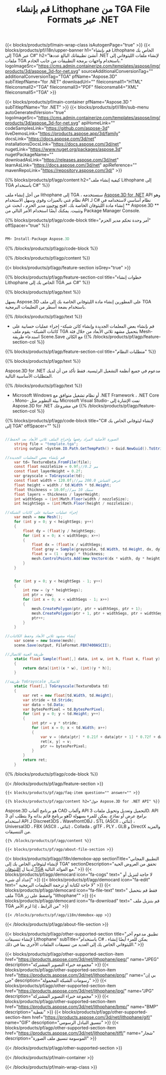 ﻿---
title: قم بإنشاء Lithophane من TGA File Formats عبر .NET 
weight: 830
url: /ar/net/lithophane/tga/ 
description: C# شفرة المصدر لتحميل وعرض وإنشاء مستندات الليثوفاني الخاص بك إلى مستندات TGA على .NET Framework ، .NET Core ، Mono.
---
{{< blocks/products/pf/main-wrap-class isAutogenPage="true" >}}
{{< blocks/products/pf/i18n/upper-banner h1="قم بإنشاء Lithophane الخاص بك إلى TGA عبر C#" h2="أنشئ تطبيقاتك البالغ عددها .NET لإنشاء ملفات الليثوفاني إلى ملفات TGA باستخدام واجهات برمجة التطبيقات من جانب الخادم." logoImageSrc="https://cms.admin.containerize.com/templates/aspose/img/products/3d/aspose_3d-for-net.svg" sourceAdditionalConversionTag="" additionalConversionTag="TGA" pfName="Aspose.3D" subTitlepfName="for .NET" downloadUrl="" fileiconsmall1="HTML" fileiconsmall2="TGA" fileiconsmall3="PDF" fileiconsmall4="XML" fileiconsmall5="TGA" >}}

{{< blocks/products/pf/main-container pfName="Aspose.3D " subTitlepfName="for .NET" >}}
{{< blocks/products/pf/i18n/sub-menu autoGeneratedVersion="true" logoImageSrc="https://cms.admin.containerize.com/templates/aspose/img/products/3d/aspose_3d-for-net.svg" apiHomeLink="" codeSamplesLink="https://github.com/aspose-3d" liveDemosLink="https://products.aspose.app/3d/family" docsLink="https://docs.aspose.com/3d/net" installationsDocsLink="https://docs.aspose.com/3d/net" nugetLink="https://www.nuget.org/packages/aspose.3d" nugetPackageName="" downloadAsLink="https://releases.aspose.com/3d/net" learnAsLink="https://docs.aspose.com/3d/net" apiReference="" mavenRepoLink="https://repository.aspose.com/3d/" >}}

{{% blocks/products/pf/agp/content h2="كيفية إنشاء ملف Lithophane إلى TGA باستخدام C#" %}}

 من أجل إنشاء ملف lithophane إلى TGA ، سنستخدمه
 [Aspose.3D for .NET](https://products.aspose.com/3d/net) 
 API وهو نظام غني بالميزات وقوي وسهل الاستخدام API لـ C# نظام أساسي لاستخدامه في إنشاء مادة الليثوفان الخاصة بك. افتح
 [نوجيت](https://www.nuget.org/packages/aspose.3d) 
 مدير الحزم ، ابحث عن
 ** Aspose.3D ** 
 وتثبيت. يمكنك أيضًا استخدام الأمر التالي من Package Manager Console.

{{% blocks/products/pf/agp/code-block title="أمر وحدة تحكم مدير الحزم" offSpacer="true" %}}

```cs

PM> Install-Package Aspose.3D


```

{{% /blocks/products/pf/agp/code-block %}}

{{% /blocks/products/pf/agp/content %}}

{{< blocks/products/pf/agp/feature-section isGrey="true" >}}

{{% blocks/products/pf/agp/feature-section-col title="خطوات إنشاء Lithophane الخاص بك إلى TGA عبر C#" %}}

{{% blocks/products/pf/agp/text %}}

 يسهل Aspose.3D على المطورين إنشاء مادة الليثوفاني الخاصة بك إلى ملف TGA باستخدام بضعة أسطر من التعليمات البرمجية.

{{% /blocks/products/pf/agp/text %}}

- قم بإنشاء بعض المعلمات الجديدة وإنشاء كائن شبكة- إجراء عمليات حسابية على كائنات الشبكة- يقوم ملف TGA بتحميل مشهد ثلاثي الأبعاد من خلال فئة Mesh- استدعاء طريقة Scene.Save مع الكائن
{{% /blocks/products/pf/agp/feature-section-col %}}

{{% blocks/products/pf/agp/feature-section-col title="متطلبات النظام" %}}

{{% blocks/products/pf/agp/text %}}

 Aspose.3D for .NET مدعوم في جميع أنظمة التشغيل الرئيسية. فقط تأكد من أن لديك المتطلبات الأساسية التالية.

{{% /blocks/products/pf/agp/text %}}

- Microsoft Windows أو نظام تشغيل متوافق مع .NET Framework ، .NET Core ، Mono- بيئة التطوير مثل Microsoft Visual Studio- تمت الإشارة إلى Aspose.3D for .NET في مشروعك
{{% /blocks/products/pf/agp/feature-section-col %}}

{{% blocks/products/pf/agp/code-block title="C# لإنشاء ليثوفاني الخاص بك إلى TGA" offSpacer="" %}}

```cs

//الصورة الأصلية المراد رفعها وإخراج الملف ثلاثي الأبعاد بعد الحفظ
    string file = "template.tga";
    string output =System.IO.Path.GetTempPath() + Guid.NewGuid().ToString() + ".fbx";

//قم بإنشاء بعض المعلمات الجديدة
    var td= TextureData.FromFile(file);
    const float nozzleSize = 0.9f;//0.2 مم
    const float layerHeight = 0.2f;
    var grayscale = ToGrayscale(td);
    const float width = 120.0f;//عرض القماش 200.0 مم
    float height = width / td.Width * td.Height;
    float thickness = 10.0f;//سمك 10 مم
    float layers = thickness / layerHeight;
    int widthSegs = (int)Math.Floor(width / nozzleSize);
    int heightSegs = (int)Math.Floor(height / nozzleSize);

//إجراء عمليات حسابية على كائنات الشبكة
    var mesh = new Mesh();
    for (int y = 0; y < heightSegs; y++)
    {
        float dy = (float)y / heightSegs;
        for (int x = 0; x < widthSegs; x++)
        {
            float dx = (float)x / widthSegs;
            float gray = Sample(grayscale, td.Width, td.Height, dx, dy);
            float v = (1 - gray) * thickness;
            mesh.ControlPoints.Add(new Vector4(dx * width, dy * height, v));
        }
    }


    for (int y = 0; y < heightSegs - 1; y++)
    {
        int row = (y * heightSegs);
        int ptr = row;
        for (int x = 0; x < widthSegs - 1; x++)
        {
            mesh.CreatePolygon(ptr, ptr + widthSegs, ptr + 1);
            mesh.CreatePolygon(ptr + 1, ptr + widthSegs, ptr + widthSegs + 1);
            ptr++;
        }
    }

//إنشاء مشهد ثلاثي الأبعاد وحفظ الكائنات
    var scene = new Scene(mesh);
    scene.Save(output, FileFormat.FBX7400ASCII);

//طريقة العينة للاتصال
    static float Sample(float[,] data, int w, int h, float x, float y)
    {
        return data[(int)(x * w), (int)(y * h)];
    }

//طريقة ToGrayscale للاتصال
    static float[,] ToGrayscale(TextureData td)
    {
        var ret = new float[td.Width, td.Height];
        var stride = td.Stride;
        var data = td.Data;
        var bytesPerPixel = td.BytesPerPixel;
        for (int y = 0; y < td.Height; y++)
        {
            int ptr = y * stride;
            for (int x = 0; x < td.Width; x++)
            {
                var v = (data[ptr] * 0.21f + data[ptr + 1] * 0.72f + data[ptr + 2] * 0.07f) / 255.0f;
                ret[x, y] = v;
                ptr += bytesPerPixel;
            }
        }
        return ret;
    }

```

{{% /blocks/products/pf/agp/code-block %}}

{{< /blocks/products/pf/agp/feature-section >}}

    {{< blocks/products/pf/agp/faq-item question="" answer="" >}}
 

<!-- aboutfile Starts -->

    {{% blocks/products/pf/agp/content h2="حول Aspose.3D for .NET API" %}}

 Aspose.3D هو برنامج ألعاب CAD وألعاب API لتحميل وتعديل وتحويل ملفات 3D. API هو برنامج قائم بذاته ولا يتطلب أي 3D برامج عرض أو نماذج. يمكن للمرء بسهولة استخدام API لـ Discreet3DS ، WavefrontOBJ ، STL (ASCII ، ثنائي) ، Universal3D ، FBX (ASCII ، ثنائي) ، Collada ، glTF ، PLY ، GLB و DirectX والمزيد من التنسيقات. 



    {{% /blocks/products/pf/agp/content %}}

    {{< blocks/products/pf/agp/about-file-section >}}

  {{< blocks/products/pf/agp/i18n/demobox-app sectionTitle="التطبيق المجاني لإنشاء ليثوفاني الخاص بك إلى TGA" sectionDescription="تحقق من العروض الحية لدينا ل [الليثوفان TGA](https://products.aspose.app/3d/lithophane/tga) مع الفوائد التالية." >}}
            {{< blocks/products/pf/agp/democard icon="fa-cogs" text=" لا حاجة لتنزيل أو إعداد أي شيء" >}}
            {{< blocks/products/pf/agp/democard icon="fa-edit" text=" لا حاجة لكتابة أو ترجمة التعليمات البرمجية" >}}
            {{< blocks/products/pf/agp/democard icon="fa-file-text" text=" فقط قم بتحميل ملف TGA واضغط على زر \"lithophane\"" >}}
            {{< blocks/products/pf/agp/democard icon="fa-download" text=" قم بتنزيل ملف TGA من الرابط ، إذا لزم الأمر" >}}

    {{< /blocks/products/pf/agp/i18n/demobox-app >}}

{{< /blocks/products/pf/agp/about-file-section >}}

<!-- aboutfile Ends -->

{{< blocks/products/pf/agp/other-supported-section title="تطبيق مدعوم آخر لإنشاء تنسيقات Lithophane" subTitle="باستخدام C# ، يمكن للمرء أيضًا إنشاء الليثوفاني الخاص بك إلى العديد من تنسيقات الملفات الأخرى بما في ذلك." >}}

{{< blocks/products/pf/agp/other-supported-section-item href="https://products.aspose.com/3d/net/lithophane/jpeg/" name="JPEG" description="مجموعة خبراء التصوير المشتركة" >}}
{{< blocks/products/pf/agp/other-supported-section-item href="https://products.aspose.com/3d/net/lithophane/png/" name="بي إن جي" description="رسومات الشبكة المحمولة" >}}
{{< blocks/products/pf/agp/other-supported-section-item href="https://products.aspose.com/3d/net/lithophane/jpg/" name="JPG" description="مجموعة خبراء التصوير المشتركة" >}}
{{< blocks/products/pf/agp/other-supported-section-item href="https://products.aspose.com/3d/net/lithophane/bmp/" name="BMP" description="نقطية" >}}
{{< blocks/products/pf/agp/other-supported-section-item href="https://products.aspose.com/3d/net/lithophane/gif/" name="GIF" description="تنسيق التبادل الرسومي" >}}
{{< blocks/products/pf/agp/other-supported-section-item href="https://products.aspose.com/3d/net/lithophane/tiff/" name="شجار" description="الموسومة تنسيق ملف الصورة" >}}


{{< /blocks/products/pf/agp/other-supported-section >}}

{{< /blocks/products/pf/main-container >}}
    
{{< /blocks/products/pf/main-wrap-class >}}
